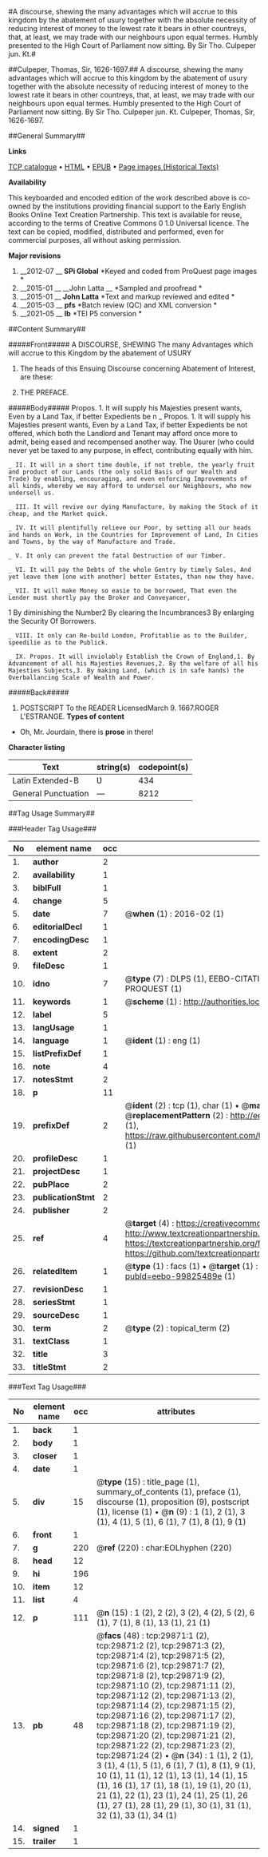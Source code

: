 #A discourse, shewing the many advantages which will accrue to this kingdom by the abatement of usury together with the absolute necessity of reducing interest of money to the lowest rate it bears in other countreys, that, at least, we may trade with our neighbours upon equal termes. Humbly presented to the High Court of Parliament now sitting. By Sir Tho. Culpeper jun. Kt.#

##Culpeper, Thomas, Sir, 1626-1697.##
A discourse, shewing the many advantages which will accrue to this kingdom by the abatement of usury together with the absolute necessity of reducing interest of money to the lowest rate it bears in other countreys, that, at least, we may trade with our neighbours upon equal termes. Humbly presented to the High Court of Parliament now sitting. By Sir Tho. Culpeper jun. Kt.
Culpeper, Thomas, Sir, 1626-1697.

##General Summary##

**Links**

[TCP catalogue](http://www.ota.ox.ac.uk/tcp/)  • 
[HTML](http://tei.it.ox.ac.uk/tcp/Texts-HTML/free/A35/A35405.html)  • 
[EPUB](http://tei.it.ox.ac.uk/tcp/Texts-EPUB/free/A35/A35405.epub) • 
[Page images (Historical Texts)](https://historicaltexts.jisc.ac.uk/eebo-99825489e)

**Availability**

This keyboarded and encoded edition of the work described above is co-owned by the
    institutions providing financial support to the Early English Books Online Text Creation
    Partnership. This text is available for reuse, according to the terms of  Creative Commons 0 1.0 Universal
    licence. The text can be copied, modified, distributed and performed, even for commercial
    purposes, all without asking permission.

**Major revisions**

1. __2012-07 __ __SPi Global__ *Keyed and coded from ProQuest page images *
1. __2015-01 __ __John Latta __ *Sampled and proofread *
1. __2015-01 __ __John Latta__ *Text and markup reviewed and edited *
1. __2015-03 __ __pfs__ *Batch review (QC) and XML conversion *
1. __2021-05 __ __lb__ *TEI P5 conversion *

##Content Summary##

#####Front#####
A DISCOURSE, SHEWING The many Advantages which will accrue to this Kingdom by the abatement of USURY
1. The heads of this Ensuing Discourse concerning Abatement of Interest, are these:

1. THE PREFACE.

#####Body#####
Propos. 1. It will supply his Majesties present wants, Even by a Land Tax, if better Expedients be n
    _ Propos. 1. It will supply his Majesties present wants, Even by a Land Tax, if better Expedients be not offered, which both the Landlord and Tenant may afford once more to admit, being eased and recompensed another way. The Ʋsurer (who could never yet be taxed to any purpose, in effect, contributing equally with him.

    _ II. It will in a short time double, if not treble, the yearly fruit and product of our Lands (the only solid Basis of our Wealth and Trade) by enabling, encouraging, and even enforcing Improvements of all kinds, whereby we may afford to undersel our Neighbours, who now undersell us.

    _ III. It will revive our dying Manufacture, by making the Stock of it cheap, and the Market quick.

    _ IV. It will plentifully relieve our Poor, by setting all our heads and hands on Work, in the Countries for Improvement of Land, In Cities and Towns, by the way of Manufacture and Trade.

    _ V. It only can prevent the fatal Destruction of our Timber.

    _ VI. It will pay the Debts of the whole Gentry by timely Sales, And yet leave them [one with another] better Estates, than now they have.

    _ VII. It will make Money so easie to be borrowed, That even the Lender must shortly pay the Broker and Conveyancer,
1 By diminishing the Number2 By clearing the Incumbrances3 By enlarging the Security Of Borrowers.

    _ VIII. It only can Re-build London, Profitablie as to the Builder, speedilie as to the Publick.

    _ IX. Propos. It will inviolably Establish the Crown of England,1. By Advancement of all his Majesties Revenues,2. By the welfare of all his Majesties Subjects,3. By making Land, (which is in safe hands) the Overballancing Scale of Wealth and Power.

#####Back#####

1. POSTSCRIPT To the READER
LicensedMarch 9. 1667.ROGER L'ESTRANGE.
**Types of content**

  * Oh, Mr. Jourdain, there is **prose** in there!

**Character listing**


|Text|string(s)|codepoint(s)|
|---|---|---|
|Latin Extended-B|Ʋ|434|
|General Punctuation|—|8212|

##Tag Usage Summary##

###Header Tag Usage###

|No|element name|occ|attributes|
|---|---|---|---|
|1.|__author__|2||
|2.|__availability__|1||
|3.|__biblFull__|1||
|4.|__change__|5||
|5.|__date__|7| @__when__ (1) : 2016-02 (1)|
|6.|__editorialDecl__|1||
|7.|__encodingDesc__|1||
|8.|__extent__|2||
|9.|__fileDesc__|1||
|10.|__idno__|7| @__type__ (7) : DLPS (1), EEBO-CITATION (1), VID (1), EEBO-PROQUEST (1), STC (2), PROQUEST (1)|
|11.|__keywords__|1| @__scheme__ (1) : http://authorities.loc.gov/ (1)|
|12.|__label__|5||
|13.|__langUsage__|1||
|14.|__language__|1| @__ident__ (1) : eng (1)|
|15.|__listPrefixDef__|1||
|16.|__note__|4||
|17.|__notesStmt__|2||
|18.|__p__|11||
|19.|__prefixDef__|2| @__ident__ (2) : tcp (1), char (1)  •  @__matchPattern__ (2) : ([0-9\-]+):([0-9IVX]+) (1), (.+) (1)  •  @__replacementPattern__ (2) : http://eebo.chadwyck.com/downloadtiff?vid=$1&page=$2 (1), https://raw.githubusercontent.com/textcreationpartnership/Texts/master/tcpchars.xml#$1 (1)|
|20.|__profileDesc__|1||
|21.|__projectDesc__|1||
|22.|__pubPlace__|2||
|23.|__publicationStmt__|2||
|24.|__publisher__|2||
|25.|__ref__|4| @__target__ (4) : https://creativecommons.org/publicdomain/zero/1.0/ (1), http://www.textcreationpartnership.org/docs/. (1), https://textcreationpartnership.org/faq/#faq05 (1), https://github.com/textcreationpartnership (1)|
|26.|__relatedItem__|1| @__type__ (1) : facs (1)  •  @__target__ (1) : https://data.historicaltexts.jisc.ac.uk/view?pubId=eebo-99825489e (1)|
|27.|__revisionDesc__|1||
|28.|__seriesStmt__|1||
|29.|__sourceDesc__|1||
|30.|__term__|2| @__type__ (2) : topical_term (2)|
|31.|__textClass__|1||
|32.|__title__|3||
|33.|__titleStmt__|2||


###Text Tag Usage###

|No|element name|occ|attributes|
|---|---|---|---|
|1.|__back__|1||
|2.|__body__|1||
|3.|__closer__|1||
|4.|__date__|1||
|5.|__div__|15| @__type__ (15) : title_page (1), summary_of_contents (1), preface (1), discourse (1), proposition (9), postscript (1), license (1)  •  @__n__ (9) : 1 (1), 2 (1), 3 (1), 4 (1), 5 (1), 6 (1), 7 (1), 8 (1), 9 (1)|
|6.|__front__|1||
|7.|__g__|220| @__ref__ (220) : char:EOLhyphen (220)|
|8.|__head__|12||
|9.|__hi__|196||
|10.|__item__|12||
|11.|__list__|4||
|12.|__p__|111| @__n__ (15) : 1 (2), 2 (2), 3 (2), 4 (2), 5 (2), 6 (1), 7 (1), 8 (1), 13 (1), 21 (1)|
|13.|__pb__|48| @__facs__ (48) : tcp:29871:1 (2), tcp:29871:2 (2), tcp:29871:3 (2), tcp:29871:4 (2), tcp:29871:5 (2), tcp:29871:6 (2), tcp:29871:7 (2), tcp:29871:8 (2), tcp:29871:9 (2), tcp:29871:10 (2), tcp:29871:11 (2), tcp:29871:12 (2), tcp:29871:13 (2), tcp:29871:14 (2), tcp:29871:15 (2), tcp:29871:16 (2), tcp:29871:17 (2), tcp:29871:18 (2), tcp:29871:19 (2), tcp:29871:20 (2), tcp:29871:21 (2), tcp:29871:22 (2), tcp:29871:23 (2), tcp:29871:24 (2)  •  @__n__ (34) : 1 (1), 2 (1), 3 (1), 4 (1), 5 (1), 6 (1), 7 (1), 8 (1), 9 (1), 10 (1), 11 (1), 12 (1), 13 (1), 14 (1), 15 (1), 16 (1), 17 (1), 18 (1), 19 (1), 20 (1), 21 (1), 22 (1), 23 (1), 24 (1), 25 (1), 26 (1), 27 (1), 28 (1), 29 (1), 30 (1), 31 (1), 32 (1), 33 (1), 34 (1)|
|14.|__signed__|1||
|15.|__trailer__|1||

